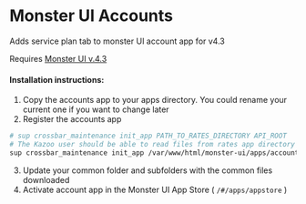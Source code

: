 # Monster UI Accounts

Adds service plan tab to monster UI account app for v4.3

Requires [Monster UI v.4.3](https://github.com/2600hz/monster-ui)

#### Installation instructions:
1. Copy the accounts app to your apps directory. You could rename your current one if you want to change later
2. Register the accounts app
```bash
# sup crossbar_maintenance init_app PATH_TO_RATES_DIRECTORY API_ROOT
# The Kazoo user should be able to read files from rates app directory
sup crossbar_maintenance init_app /var/www/html/monster-ui/apps/accounts https://site.com:8443/v2/
```
3. Update your common folder and subfolders with the common files downloaded
4. Activate account app in the Monster UI App Store ( `/#/apps/appstore` )
